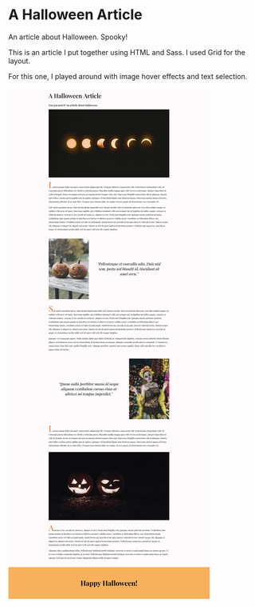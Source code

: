 # A Halloween Article

An article about Halloween. Spooky!

This is an article I put together using HTML and Sass. I used Grid for the layout. 

For this one, I played around with image hover effects and text selection. 

![](screenshot/screenshot-halloween-article.jpg)
